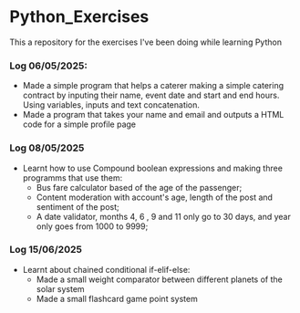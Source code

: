# Python_Exercises
This a repository for the exercises I've been doing while learning Python

### Log 06/05/2025:
  - Made a simple program that helps a caterer making a simple catering contract by inputing their name, event date and start and end hours. Using variables, inputs and text concatenation.
  - Made a program that takes your name and email and outputs a HTML code for a simple profile page
### Log 08/05/2025
  - Learnt how to use Compound boolean expressions and making three programms that use them:
    - Bus fare calculator based of the age of the passenger;
    - Content moderation with account's age, length of the post and sentiment of the post;
    - A date validator, months 4, 6 , 9 and 11 only go to 30 days, and year only goes from 1000 to 9999;    
### Log 15/06/2025
  - Learnt about chained conditional if-elif-else:
    - Made a small weight comparator between different planets of the solar system
    - Made a small flashcard game point system  
